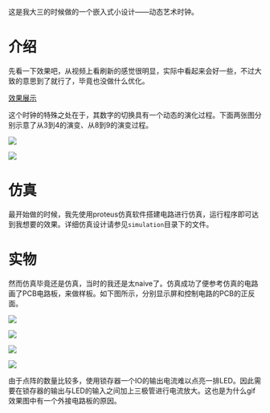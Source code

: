这是我大三的时候做的一个嵌入式小设计——动态艺术时钟。

# 介绍
先看一下效果吧，从视频上看刷新的感觉很明显，实际中看起来会好一些，不过大致的意思到了就行了，毕竟也没做什么优化。

[效果展示](http://chuquan-public-r-001.oss-cn-shanghai.aliyuncs.com/github-images/dynamic-art-clock001.gif)

这个时钟的特殊之处在于，其数字的切换具有一个动态的演化过程。下面两张图分别示意了从3到4的演变、从8到9的演变过程。

![](http://chuquan-public-r-001.oss-cn-shanghai.aliyuncs.com/github-images/dynamic-art-clock006.png?x-oss-process=image/resize,w_500)

![](http://chuquan-public-r-001.oss-cn-shanghai.aliyuncs.com/github-images/dynamic-art-clock007.png?x-oss-process=image/resize,w_500)

# 仿真
最开始做的时候，我先使用proteus仿真软件搭建电路进行仿真，运行程序即可达到我想要的效果。详细仿真设计请参见```simulation```目录下的文件。

# 实物
然而仿真毕竟还是仿真，当时的我还是太naive了。仿真成功了便参考仿真的电路画了PCB电路板，来做样板。如下图所示，分别显示屏和控制电路的PCB的正反面。

![](http://chuquan-public-r-001.oss-cn-shanghai.aliyuncs.com/github-images/dynamic-art-clock002.jpg?x-oss-process=image/resize,w_500)

![](http://chuquan-public-r-001.oss-cn-shanghai.aliyuncs.com/github-images/dynamic-art-clock003.jpg?x-oss-process=image/resize,w_500)

![](http://chuquan-public-r-001.oss-cn-shanghai.aliyuncs.com/github-images/dynamic-art-clock004.jpg?x-oss-process=image/resize,w_300)

![](http://chuquan-public-r-001.oss-cn-shanghai.aliyuncs.com/github-images/dynamic-art-clock005.jpg?x-oss-process=image/resize,w_300)

由于点阵的数量比较多，使用锁存器一个IO的输出电流难以点亮一排LED。因此需要在锁存器的输出与LED的输入之间加上三极管进行电流放大。这也是为什么gif效果图中有一个外接电路板的原因。
